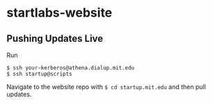 # startlabs-website

## Pushing Updates Live

Run 
```
$ ssh your-kerberos@athena.dialup.mit.edu
$ ssh startup@scripts
```

Navigate to the website repo with `$ cd startup.mit.edu` and then pull updates. 
